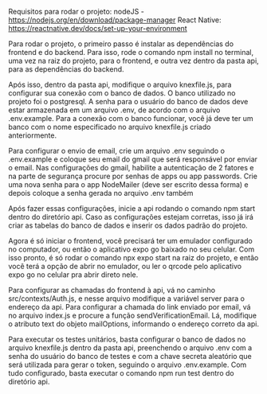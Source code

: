 Requisitos para rodar o projeto: nodeJS - https://nodejs.org/en/download/package-manager 
React Native: https://reactnative.dev/docs/set-up-your-environment

Para rodar o projeto, o primeiro passo é instalar as dependências do frontend e do backend.
Para isso, rode o comando npm install no terminal, uma vez na raiz do projeto, para o frontend, e outra vez dentro da pasta api, para as dependências do backend.

Após isso, dentro da pasta api, modifique o arquivo knexfile.js, para configurar sua conexão com o banco de dados. O banco utilizado no projeto foi o postgresql. A senha para o usuário do banco de dados deve estar armazenada em um arquivo .env, de acordo com o arquivo .env.example. Para a conexão com o banco funcionar, você já deve ter um banco com o nome especificado no arquivo knexfile.js criado anteriormente.

Para configurar o envio de email, crie um arquivo .env seguindo o .env.example e coloque seu email do gmail que será responsável por enviar o email.
Nas configurações do gmail, habilite a autenticação de 2 fatores e na parte de segurança procure por senhas de apps ou app passwords. Crie uma nova senha para o app NodeMailer (deve ser escrito dessa forma) e depois coloque a senha gerada no arquivo .env também

Após fazer essas configurações, inicie a api rodando o comando npm start dentro do diretório api. Caso as configurações estejam corretas, isso já irá criar as tabelas do banco de dados e inserir os dados padrão do projeto.

Agora é só iniciar o frontend, você precisará ter um emulador configurado no computador, ou então o aplicativo expo go baixado no seu celular. Com isso pronto, é só rodar o comando npx expo start na raiz do projeto, e então você terá a opção de abrir no emulador, ou ler o qrcode pelo aplicativo expo go no celular pra abrir direto nele.

Para configurar as chamadas do frontend à api, vá no caminho src/contexts/Auth.js, e nesse arquivo modifique a variável server para o endereço da api. Para configurar a chamada do link enviado por email, vá no arquivo index.js e procure a função sendVerificationEmail. Lá, modifique o atributo text do objeto mailOptions, informando o endereço correto da api.


Para executar os testes unitários, basta configurar o banco de dados no arquivo knexfile.js dentro da pasta api, preenchendo o arquivo .env com a senha do usuário do banco de testes e com a chave secreta aleatório que será utilizada para gerar o token, seguindo o arquivo .env.example. Com tudo configurado, basta executar o comando npm run test dentro do diretório api.
